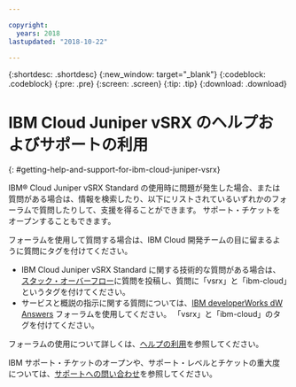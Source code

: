```yaml
---

copyright:
  years: 2018
lastupdated: "2018-10-22"

---
```


{:shortdesc: .shortdesc}
{:new_window: target="_blank"}
{:codeblock: .codeblock}
{:pre: .pre}
{:screen: .screen}
{:tip: .tip}
{:download: .download}

# IBM Cloud Juniper vSRX のヘルプおよびサポートの利用
{: #getting-help-and-support-for-ibm-cloud-juniper-vsrx}

IBM® Cloud Juniper vSRX Standard の使用時に問題が発生した場合、または質問がある場合は、情報を検索したり、以下にリストされているいずれかのフォーラムで質問したりして、支援を得ることができます。 サポート・チケットをオープンすることもできます。

フォーラムを使用して質問する場合は、IBM Cloud 開発チームの目に留まるように質問にタグを付けてください。

* IBM Cloud Juniper vSRX Standard に関する技術的な質問がある場合は、[スタック・オーバーフロー](https://stackoverflow.com/search?q=vsrx+ibm-cloud)に質問を投稿し、質問に「vsrx」と「ibm-cloud」というタグを付けてください。
* サービスと概説の指示に関する質問については、[IBM developerWorks dW Answers](https://developer.ibm.com/answers/topics/vsrx/) フォーラムを使用してください。 「vsrx」と「ibm-cloud」のタグを付けてください。

フォーラムの使用について詳しくは、[ヘルプの利用](https://{DomainName}/docs/get-support?topic=get-support-using-avatar)を参照してください。

IBM サポート・チケットのオープンや、サポート・レベルとチケットの重大度については、[サポートへの問い合わせ](/docs/get-support?topic=get-support-contacting-bluemix-support-dedicated-local)を参照してください。
